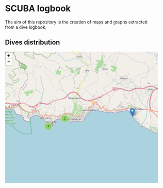 # SCUBA logbook

The aim of this repository is the creation of maps and graphs extracted from a dive logbook.

## Dives distribution

![distribution](image_example_map.PNG)